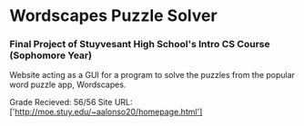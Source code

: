 # Wordscapes Puzzle Solver
### Final Project of Stuyvesant High School's Intro CS Course (Sophomore Year)

Website acting as a GUI for a program to solve the puzzles from the popular word puzzle app, Wordscapes.

Grade Recieved: 56/56
Site URL: ['http://moe.stuy.edu/~aalonso20/homepage.html']
